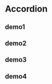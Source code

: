 # Accordion

## demo1

<code src="./demo1.jsx"></code>

## demo2

<code src="./demo2.jsx"></code>

## demo3

<code src="./demo3.jsx"></code>

## demo4

<code src="./demo4.jsx"></code>
